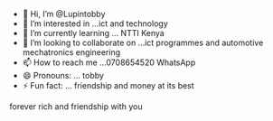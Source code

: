 - 👋 Hi, I’m @Lupintobby
- 👀 I’m interested in ...ict and technology 
- 🌱 I’m currently learning ... NTTI Kenya 
- 💞️ I’m looking to collaborate on ...ict programmes and automotive mechatronics engineering 
- 📫 How to reach me ...0708654520 WhatsApp 
- 😄 Pronouns: ... tobby 
- ⚡ Fun fact: ... friendship and money at its best 

<!---
Lupintobby/Lupintobby is a ✨ special ✨ repository because its `README.md` (this file) appears on your GitHub profile.
You can click the Preview link to take a look at your changes.
--->
forever rich and friendship with you 
